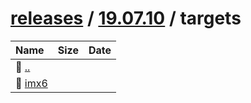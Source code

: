 ---
---

# [releases](/releases/) / [19.07.10](/releases/19.07.10/) / targets


| Name | Size | Date |
|:---|---:|---|
| 📁 [..](../) | | |
| 📁 [imx6](imx6) | | |

